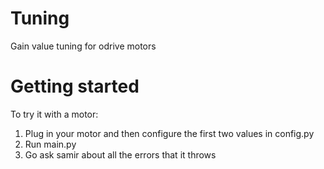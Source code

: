 # Tuning
Gain value tuning for odrive motors

# Getting started
To try it with a motor: 

1. Plug in your motor and then configure the first two values in config.py
2. Run main.py
3. Go ask samir about all the errors that it throws

